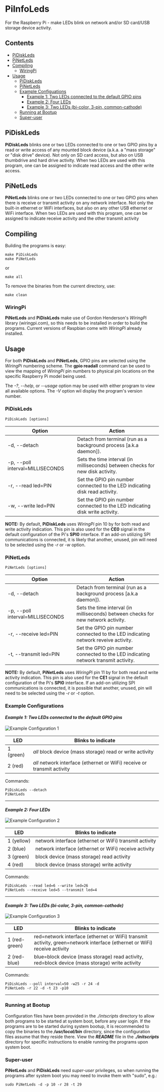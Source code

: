 # __PiInfoLeds__

For the Raspberry Pi - make LEDs blink on network and/or SD card/USB storage device activity.

## __Contents__

* [PiDiskLeds](##PiDiskLeds)
* [PiNetLeds](##PiNetLeds)
* [Compiling](##Compiling)
  * [WiringPi](###WiringPi)
* [Usage](##Usage)
  * [PiDiskLeds](###PiDiskLeds)
  * [PiNetLeds](###PiNetLeds)
  * [Example Configuations](###Example-Configurations)
    * [Example 1: Two LEDs connected to the default GPIO pins](####example1)
    * [Example 2: Four LEDs](####example2)
    * [Example 3: Two LEDs (bi-color, 3-pin, common-cathode)](####example3)
  * [Running at Bootup](###Running-at-Bootup)
  * [Super-user](###Super-user)

## __PiDiskLeds__

__PiDiskLeds__ blinks one or two LEDs connected to one or two GPIO pins by a read or write access of any mounted block device (a.k.a. a "mass storage" or "disk drive" device). Not only on SD card access, but also on USB thumbdrive and hard drive activity. When two LEDs are used with this program, one can be assigned to indicate read access and the other write access.

## __PiNetLeds__

__PiNetLeds__ blinks one or two LEDs connected to one or two GPIO pins when there is receive or transmit activity on any network interface. Not only the built-in ethernet or WiFi interfaces, but also on any other USB ethernet or WiFi interface. When two LEDs are used with this program, one can be assigned to indicate receive activity and the other transmit activity  

## __Compiling__

Building the programs is easy:
~~~
make PiDiskLeds
make PiNetLeds
~~~
or
~~~
make all
~~~
To remove the binaries from the current directory, use:
~~~
make clean
~~~

### __WiringPi__

__PiNetLeds__ and __PiDiskLeds__ make use of Gordon Henderson's *WiringPi* library (wiringpi.com), so this needs to be installed in order to build the programs. Current versions of Raspbian come with *WiringPi* already installed.

## __Usage__

For both __PiDiskLeds__ and __PiNetLeds__, GPIO pins are selected using the *WiringPi* numbering scheme. The __gpio readall__ command can be used to view the mapping of *WiringPi* pin numbers to physical pin locations on the specific Raspberry Pi model being used.

The *-\?*, *--help*, or *--usage* option may be used with either program to view all available options. The *-V* option wil display the program's version number.

### __PiDiskLeds__

~~~
PiDiskLeds [options]
~~~
Option|Action
--- | ---
-d, --detach|Detach from terminal (run as a background process [a.k.a daemon]).
-p, --poll interval=MILLISECONDS|Sets the time interval (in milliseconds) between checks for new disk activity.
-r, --read led=PIN|Set the GPIO pin number connected to the LED indicating disk read activity.
-w, --write led=PIN|Set the GPIO pin number connected to the LED indicating disk write activity.

__NOTE:__ By default, __PiDiskLeds__ uses *WiringPi* pin 10 by for both read and write activity indication. This pin is also used for the __CE0__ signal in the default configuration of the Pi's __SPI0__ interface. If an add-on utilizing SPI communications is connected, it is likely that another, unused, pin will need to be selected using the *-r* or *-w* option.

### __PiNetLeds__

~~~
PiNetLeds [options]
~~~
Option|Action
--- | ---
-d, --detach|Detach from terminal (run as a background process [a.k.a daemon]).
-p, --poll interval=MILLISECONDS|Sets the time interval (in milliseconds) between checks for new network activity.
-r, --receive led=PIN|Set the GPIO pin number connected to the LED indicating network reveive activity.
-t, --transmit led=PIN|Set the GPIO pin number connected to the LED indicating network transmit activity.

__NOTE:__ By default, __PiNetLeds__ uses *WiringPi* pin 11 by for both read and write activity indication. This pin is also used for the __CE1__ signal in the default configuration of the Pi's __SPI0__ interface. If an add-on utilizing SPI communications is connected, it is possible that another, unused, pin will need to be selected using the *-r* or *-t* option.

### __Example Configurations__

#### <a name="example1"/>_Example 1: Two LEDs connected to the default GPIO pins_

![Example Configuration 1](./Media/PiInfoLeds1.jpg "PiInfoLeds: Example Configuration 1")

LED|Blinks to indicate
--- | ---
1 (green)|_all_ block device (mass storage) read or write activity
2 (red)|_all_ network interface (ethernet or WiFi) receive or transmit activity

Commands:
~~~
PiDiskLeds --detach
PiNetLeds
~~~

---

#### <a name="example2"/>_Example 2: Four LEDs_

![Example Configuration 2](./Media/PiInfoLeds2.jpg "PiInfoLeds: Example Configuration 2")

LED|Blinks to indicate
--- | -----------------------------------------------------------
1 (yellow)|network interface (ethernet or WiFi) transmit activity
2 (blue)|network interface (ethernet or WiFi) receive activity
3 (green)|block device (mass storage) read activity
4 (red)|block device (mass storage) write activity

Commands:
~~~
PiDiskLeds --read led=6 --write led=26
PiNetLeds --receive led=5 --transmit led=4
~~~

---

#### <a name="example3"/>_Example 3: Two LEDs (bi-color, 3-pin, common-cathode)_

![Example Configuration 3](./Media/PiInfoLeds3.jpg "PiInfoLeds: Example Configuration 3")

LED|Blinks to indicate
--- | -----------------------------------------------------------
1 (red-green)|red=network interface (ethernet or WiFi) transmit activity, green=network interface (ethernet or WiFi) receive activity
2 (red-blue)|blue=block device (mass storage) read activity, red=block device (mass storage) write activity

Commands:
~~~
PiDiskLeds --poll interval=50 -w25 -r 24 -d
PiNetLeds -r 22 -d -t 23 -p10
~~~

---

### __Running at Bootup__

Configuration files have been provided in the *./intscripts* directory to allow both programs to be started at system boot, before any user login. If the programs are to be started during system bootup, it is recommended to copy the binaries to the __*/usr/local/bin*__ directory, since the configuration files assume that they reside there. View the __*README*__ file in the __*./initscripts*__ directory for specific instructions to enable running the programs upon system boot.

### __Super-user__

__PiNetLeds__ and __PiDiskLeds__ need *super-user* privileges, so when running the programs after system boot you may need to invoke them with "sudo", e.g.:
~~~
sudo PiNetLeds -d -p 10 -r 28 -t 29
~~~
